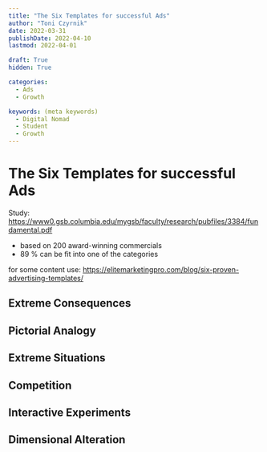 ```yaml
---
title: "The Six Templates for successful Ads"
author: "Toni Czyrnik"
date: 2022-03-31
publishDate: 2022-04-10
lastmod: 2022-04-01

draft: True
hidden: True

categories:
  - Ads
  - Growth

keywords: (meta keywords)
  - Digital Nomad
  - Student
  - Growth
---
```


# The Six Templates for successful Ads

Study: https://www0.gsb.columbia.edu/mygsb/faculty/research/pubfiles/3384/fundamental.pdf

- based on 200 award-winning commercials
- 89 % can be fit into one of the categories

for some content use: https://elitemarketingpro.com/blog/six-proven-advertising-templates/

## Extreme Consequences

## Pictorial Analogy

## Extreme Situations

## Competition

## Interactive Experiments

## Dimensional Alteration